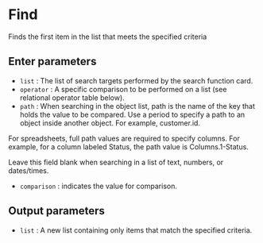 # Find

Finds the first item in the list that meets the specified criteria

## Enter parameters

- `list` : The list of search targets performed by the search function card.
- `operator` : A specific comparison to be performed on a list (see relational operator table below).
- `path` : When searching in the object list, path is the name of the key that holds the value to be compared. Use a period to specify a path to an object inside another object. For example, customer.id.

For spreadsheets, full path values are required to specify columns. For example, for a column labeled Status, the path value is Columns.1-Status.

Leave this field blank when searching in a list of text, numbers, or dates/times.

- `comparison` : indicates the value for comparison.

## Output parameters

- `list` : A new list containing only items that match the specified criteria.